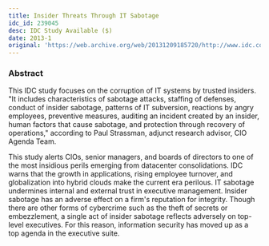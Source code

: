 ```yaml
---
title: Insider Threats Through IT Sabotage
idc_id: 239045
desc: IDC Study Available ($)
date: 2013-1
original: 'https://web.archive.org/web/20131209185720/http://www.idc.com/getdoc.jsp?containerId=239045'
---
```


### Abstract

This IDC study focuses on the corruption of IT systems by trusted
insiders. "It includes characteristics of sabotage attacks, staffing
of defenses, conduct of insider sabotage, patterns of IT subversion,
reactions by angry employees, preventive measures, auditing an
incident created by an insider, human factors that cause sabotage, and
protection through recovery of operations," according to Paul
Strassman, adjunct research advisor, CIO Agenda Team.

This study alerts CIOs, senior managers, and boards of directors to
one of the most insidious perils emerging from datacenter
consolidations. IDC warns that the growth in applications, rising
employee turnover, and globalization into hybrid clouds make the
current era perilous. IT sabotage undermines internal and external
trust in executive management. Insider sabotage has an adverse effect
on a firm's reputation for integrity. Though there are other forms of
cybercrime such as the theft of secrets or embezzlement, a single act
of insider sabotage reflects adversely on top-level executives. For
this reason, information security has moved up as a top agenda in the
executive suite.

